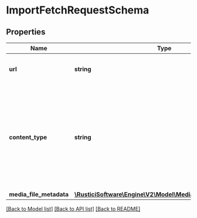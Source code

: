 # ImportFetchRequestSchema

## Properties
Name | Type | Description | Notes
------------ | ------------- | ------------- | -------------
**url** | **string** | URL path to the content to fetch to import this course. | 
**content_type** | **string** | MIME type that corresponds to the course content type. Supported types include application/zip, application/pdf, audio/mpeg, and video/mp4. The default value is application/zip. | [optional] 
**media_file_metadata** | [**\RusticiSoftware\Engine\V2\Model\MediaFileMetadataSchema**](MediaFileMetadataSchema.md) |  | [optional] 

[[Back to Model list]](../README.md#documentation-for-models) [[Back to API list]](../README.md#documentation-for-api-endpoints) [[Back to README]](../README.md)


